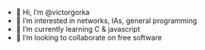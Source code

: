 - 👋 Hi, I’m @victorgorka
- 👀 I’m interested in networks, IAs, general programming
- 🌱 I’m currently learning C & javascript
- 💞️ I’m looking to collaborate on free software

<!---
victorgorka/victorgorka is a ✨ special ✨ repository because its `README.md` (this file) appears on your GitHub profile.
You can click the Preview link to take a look at your changes.
--->
